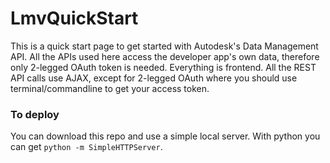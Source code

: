 # LmvQuickStart

This is a quick start page to get started with Autodesk's Data Management API. All the APIs used here access the developer app's own data, therefore only 2-legged OAuth token is needed. Everything is frontend. All the REST API calls use AJAX, except for 2-legged OAuth where you should use terminal/commandline to get your access token.

### To deploy

You can download this repo and use a simple local server. With python you can get `python -m SimpleHTTPServer`. 

